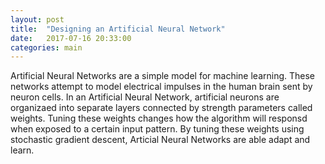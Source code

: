 ```yaml
---
layout: post
title:  "Designing an Artificial Neural Network"
date:   2017-07-16 20:33:00
categories: main
---
```

Artificial Neural Networks are a simple model for machine learning. These networks attempt to model electrical impulses in the human brain sent by neuron cells. In an Artificial Neural Network, artificial neurons are organizaed into separate layers connected by strength parameters called weights.
Tuning these weights changes how the algorithm will responsd when exposed to a certain input pattern. By tuning these weights using stochastic gradient descent, Articial Neural Networks are able adapt and learn.